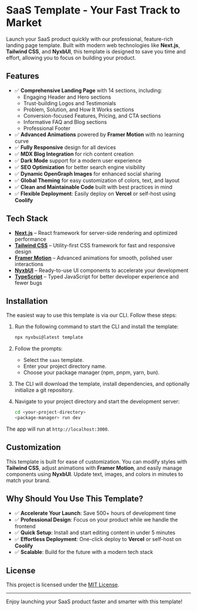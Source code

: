 # SaaS Template - Your Fast Track to Market

Launch your SaaS product quickly with our professional, feature-rich landing page template. Built with modern web technologies like **Next.js**, **Tailwind CSS**, and **NyxbUI**, this template is designed to save you time and effort, allowing you to focus on building your product.

## Features

- ✅ **Comprehensive Landing Page** with 14 sections, including:
  - Engaging Header and Hero sections
  - Trust-building Logos and Testimonials
  - Problem, Solution, and How It Works sections
  - Conversion-focused Features, Pricing, and CTA sections
  - Informative FAQ and Blog sections
  - Professional Footer
- ✅ **Advanced Animations** powered by **Framer Motion** with no learning curve
- ✅ **Fully Responsive** design for all devices
- ✅ **MDX Blog Integration** for rich content creation
- ✅ **Dark Mode** support for a modern user experience
- ✅ **SEO Optimization** for better search engine visibility
- ✅ **Dynamic OpenGraph Images** for enhanced social sharing
- ✅ **Global Theming** for easy customization of colors, text, and layout
- ✅ **Clean and Maintainable Code** built with best practices in mind
- ✅ **Flexible Deployment**: Easily deploy on **Vercel** or self-host using **Coolify**

## Tech Stack

- [**Next.js**](https://nextjs.org/) – React framework for server-side rendering and optimized performance
- [**Tailwind CSS**](https://tailwindcss.com/) – Utility-first CSS framework for fast and responsive design
- [**Framer Motion**](https://www.framer.com/motion/) – Advanced animations for smooth, polished user interactions
- [**NyxbUI**](https://nyxbui.design/) – Ready-to-use UI components to accelerate your development
- [**TypeScript**](https://www.typescriptlang.org/) – Typed JavaScript for better developer experience and fewer bugs

## Installation

The easiest way to use this template is via our CLI. Follow these steps:

1. Run the following command to start the CLI and install the template:
   ```bash
   npx nyxbui@latest template
   ```

2. Follow the prompts:
   - Select the `saas` template.
   - Enter your project directory name.
   - Choose your package manager (npm, pnpm, yarn, bun).

3. The CLI will download the template, install dependencies, and optionally initialize a git repository.

4. Navigate to your project directory and start the development server:
   ```bash
   cd <your-project-directory>
   <package-manager> run dev
   ```

The app will run at `http://localhost:3000`.

## Customization

This template is built for ease of customization. You can modify styles with **Tailwind CSS**, adjust animations with **Framer Motion**, and easily manage components using **NyxbUI**. Update text, images, and colors in minutes to match your brand.

## Why Should You Use This Template?

- ✅ **Accelerate Your Launch**: Save 500+ hours of development time
- ✅ **Professional Design**: Focus on your product while we handle the frontend
- ✅ **Quick Setup**: Install and start editing content in under 5 minutes
- ✅ **Effortless Deployment**: One-click deploy to **Vercel** or self-host on **Coolify**
- ✅ **Scalable**: Build for the future with a modern tech stack

## License

This project is licensed under the [MIT License](LICENSE).

---

Enjoy launching your SaaS product faster and smarter with this template!
